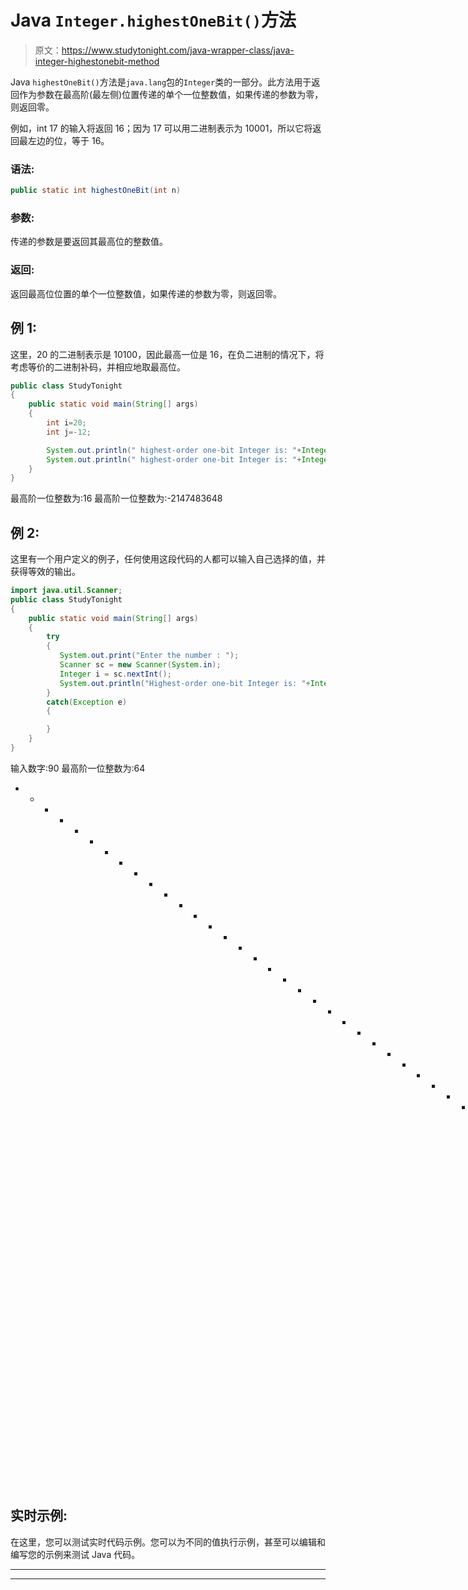 # Java `Integer.highestOneBit()`方法

> 原文：<https://www.studytonight.com/java-wrapper-class/java-integer-highestonebit-method>

Java `highestOneBit()`方法是`java.lang`包的`Integer`类的一部分。此方法用于返回作为参数在最高阶(最左侧)位置传递的单个一位整数值，如果传递的参数为零，则返回零。

例如，int 17 的输入将返回 16；因为 17 可以用二进制表示为 10001，所以它将返回最左边的位，等于 16。

### 语法:

```java
public static int highestOneBit(int n)
```

### 参数:

传递的参数是要返回其最高位的整数值。

### 返回:

返回最高位位置的单个一位整数值，如果传递的参数为零，则返回零。

## 例 1:

这里，20 的二进制表示是 10100，因此最高一位是 16，在负二进制的情况下，将考虑等价的二进制补码，并相应地取最高位。

```java
public class StudyTonight
{  
    public static void main(String[] args) 
    {  
        int i=20;
        int j=-12;

        System.out.println(" highest-order one-bit Integer is: "+Integer.highestOneBit(i));  
        System.out.println(" highest-order one-bit Integer is: "+Integer.highestOneBit(j));  
    }  
}
```

最高阶一位整数为:16
最高阶一位整数为:-2147483648

## 例 2:

这里有一个用户定义的例子，任何使用这段代码的人都可以输入自己选择的值，并获得等效的输出。

```java
import java.util.Scanner;  
public class StudyTonight
{  
    public static void main(String[] args)
    {  
        try
        {
           System.out.print("Enter the number : ");  
           Scanner sc = new Scanner(System.in);  
           Integer i = sc.nextInt();  
           System.out.println("Highest-order one-bit Integer is: "+Integer.highestOneBit(i));  
        }
        catch(Exception e)
        {

        }
    }
} 
```

输入数字:90
最高阶一位整数为:64
* * * * * * * * * * * * * * * * * * * * * * * * * * * * * * * * * * T3】输入数字:-54
最高阶一位整数为:-2147483648

## 实时示例:

在这里，您可以测试实时代码示例。您可以为不同的值执行示例，甚至可以编辑和编写您的示例来测试 Java 代码。

* * *

* * *